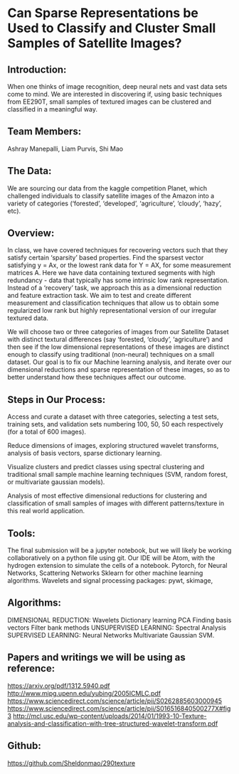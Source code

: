# Can Sparse Representations be Used to Classify and Cluster Small Samples of Satellite Images?

## Introduction:
When one thinks of image recognition, deep neural nets and vast data sets come to mind. We are interested in discovering if, using basic techniques from EE290T, small samples of textured images can be clustered and classified in a meaningful way. 

## Team Members: 
Ashray Manepalli, Liam Purvis, Shi Mao

## The Data:
We are sourcing our data from the kaggle competition Planet, which challenged individuals to classify satellite images of the Amazon into a variety of categories (‘forested’, ‘developed’, ‘agriculture’, ‘cloudy’, ‘hazy’, etc). 

## Overview: 
In class, we have covered techniques for recovering vectors such that they satisfy certain ‘sparsity’ based properties. Find the sparsest vector satisfying y = Ax, or the lowest rank data for Y = AX, for some measurement matrices A. 
Here we have data containing textured segments with high redundancy - data that typically has some intrinsic low rank representation. Instead of a ‘recovery’ task, we approach this as a dimensional reduction and feature extraction task. We aim to test and create different measurement and classification techniques that allow us to obtain some regularized low rank but highly representational version of our irregular textured data.

We will choose two or three categories of images from our Satellite Dataset with distinct textural differences (say ‘forested, ‘cloudy’, ‘agriculture’) and then see if the low dimensional representations of these images are distinct enough to classify using traditional (non-neural) techniques on a small dataset. Our goal is to fix our Machine learning analysis, and iterate over our dimensional reductions and sparse representation of these images, so as to better understand how these techniques affect our outcome. 

## Steps in Our Process:
Access and curate a dataset with three categories, selecting a test sets, training sets, and validation sets numbering 100, 50, 50 each respectively (for a total of 600 images).

Reduce dimensions of images, exploring structured wavelet transforms, analysis of basis vectors, sparse dictionary learning.

Visualize clusters and predict classes using spectral clustering and traditional small sample machine learning techniques (SVM, random forest, or multivariate gaussian models).

Analysis of most effective dimensional reductions for clustering and classification of small samples of images with different patterns/texture in this real world application. 

## Tools:
The final submission will be a jupyter notebook, but we will likely be working collaboratively on a python file using git. 
Our IDE will be Atom, with the hydrogen extension to simulate the cells of a notebook.
Pytorch, for Neural Networks, Scattering Networks
Sklearn for other machine learning algorithms.
Wavelets and signal processing packages: pywt, skimage, 

## Algorithms:
DIMENSIONAL REDUCTION:
Wavelets
Dictionary learning
PCA
Finding basis vectors
Filter bank methods
UNSUPERVISED LEARNING:
Spectral Analysis
SUPERVISED LEARNING:
Neural Networks
Multivariate Gaussian
SVM.


## Papers and writings we will be using as reference:
https://arxiv.org/pdf/1312.5940.pdf
http://www.mipg.upenn.edu/yubing/2005ICMLC.pdf
https://www.sciencedirect.com/science/article/pii/S0262885603000945
https://www.sciencedirect.com/science/article/pii/S016516840500277X#fig3
http://mcl.usc.edu/wp-content/uploads/2014/01/1993-10-Texture-analysis-and-classification-with-tree-structured-wavelet-transform.pdf

## Github:
https://github.com/Sheldonmao/290texture

